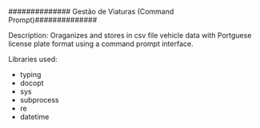 ##############  Gestão de Viaturas (Command Prompt)##############

Description:
Oraganizes and stores in csv file vehicle data with Portguese license plate format using a command prompt interface.

Libraries used:
- typing
- docopt
- sys
- subprocess
- re
- datetime

